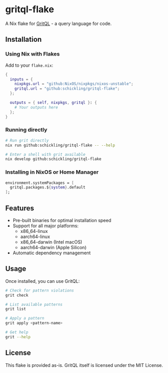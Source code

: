 # gritql-flake

A Nix flake for [GritQL](https://github.com/getgrit/gritql) - a query language for code.

## Installation

### Using Nix with Flakes

Add to your `flake.nix`:

```nix
{
  inputs = {
    nixpkgs.url = "github:NixOS/nixpkgs/nixos-unstable";
    gritql.url = "github:schickling/gritql-flake";
  };

  outputs = { self, nixpkgs, gritql }: {
    # Your outputs here
  };
}
```

### Running directly

```bash
# Run grit directly
nix run github:schickling/gritql-flake -- --help

# Enter a shell with grit available
nix develop github:schickling/gritql-flake
```

### Installing in NixOS or Home Manager

```nix
environment.systemPackages = [
  gritql.packages.${system}.default
];
```

## Features

- Pre-built binaries for optimal installation speed
- Support for all major platforms:
  - x86_64-linux
  - aarch64-linux
  - x86_64-darwin (Intel macOS)
  - aarch64-darwin (Apple Silicon)
- Automatic dependency management

## Usage

Once installed, you can use GritQL:

```bash
# Check for pattern violations
grit check

# List available patterns
grit list

# Apply a pattern
grit apply <pattern-name>

# Get help
grit --help
```

## License

This flake is provided as-is. GritQL itself is licensed under the MIT License.